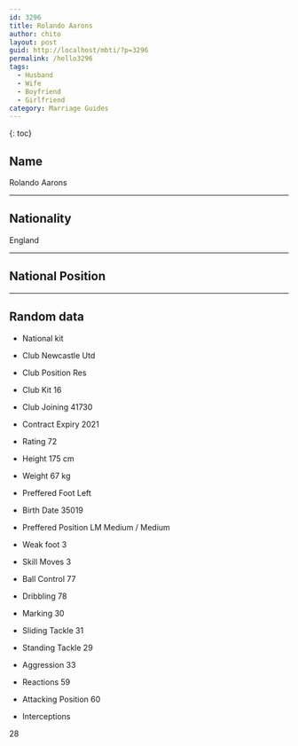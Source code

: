 ```yaml
---
id: 3296
title: Rolando Aarons
author: chito
layout: post
guid: http://localhost/mbti/?p=3296
permalink: /hello3296
tags:
  - Husband
  - Wife
  - Boyfriend
  - Girlfriend
category: Marriage Guides
---
```



{: toc}


## Name  
Rolando Aarons 

* * *

## Nationality  
England 

* * *

## National Position 

* * *

## Random data 

  * National kit 
  * Club 
Newcastle Utd 

  * Club Position 
Res 

  * Club Kit 
16 

  * Club Joining 
41730 

  * Contract Expiry 
2021 

  * Rating 
72 

  * Height 
175 cm 

  * Weight 
67 kg 

  * Preffered Foot 
Left 

  * Birth Date 
35019 

  * Preffered Position 
LM Medium / Medium 

  * Weak foot 
3 

  * Skill Moves 
3 

  * Ball Control 
77 

  * Dribbling 
78 

  * Marking 
30 

  * Sliding Tackle 
31 

  * Standing Tackle 
29 

  * Aggression 
33 

  * Reactions 
59 

  * Attacking Position 
60 

  * Interceptions 

28</ul>
